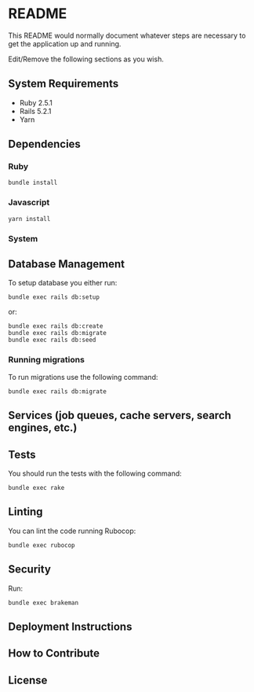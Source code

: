 # README

This README would normally document whatever steps are necessary to get the
application up and running.

Edit/Remove the following sections as you wish.

## System Requirements

- Ruby 2.5.1
- Rails 5.2.1
- Yarn

## Dependencies

### Ruby

    bundle install

### Javascript

    yarn install

### System

## Database Management

To setup database you either run:

    bundle exec rails db:setup

or:

    bundle exec rails db:create
    bundle exec rails db:migrate
    bundle exec rails db:seed

### Running migrations

To run migrations use the following command:

    bundle exec rails db:migrate

## Services (job queues, cache servers, search engines, etc.)

## Tests

You should run the tests with the following command:

    bundle exec rake

## Linting

You can lint the code running Rubocop:

    bundle exec rubocop

## Security

Run:

    bundle exec brakeman

## Deployment Instructions

## How to Contribute

## License

